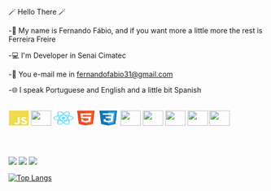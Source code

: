 ##
🪄 Hello There 🪄

-🦁 My name is Fernando Fábio, and if you want more a little more the rest is Ferreira Freire 

-💻 I'm Developer in Senai Cimatec 

-📩 You e-mail me in fernandofabio31@gmail.com 

-🌐 I speak Portuguese and English and a little bit Spanish 

<div style="display: inline_block"><br>
  <img align="center"  height="30" width="40" src="https://raw.githubusercontent.com/devicons/devicon/master/icons/javascript/javascript-plain.svg">
 
  <img align="center" height="30" width="40"  src="https://cdn.jsdelivr.net/gh/devicons/devicon/icons/androidstudio/androidstudio-original.svg" />
        
  <img align="center" height="30" width="40" src="https://raw.githubusercontent.com/devicons/devicon/master/icons/react/react-original.svg">
  <img align="center"  height="30" width="40" src="https://raw.githubusercontent.com/devicons/devicon/master/icons/html5/html5-original.svg">
  <img align="center"  height="30" width="40" src="https://raw.githubusercontent.com/devicons/devicon/master/icons/css3/css3-original.svg">
  <img align="center"  height="30" width="40" src="https://cdn.jsdelivr.net/gh/devicons/devicon/icons/bootstrap/bootstrap-original.svg" />
  <img align="center"  height="30" width="40" src="https://cdn.jsdelivr.net/gh/devicons/devicon/icons/jquery/jquery-original.svg" />
  <img align="center"  height="30" width="40" src="https://cdn.jsdelivr.net/gh/devicons/devicon/icons/mysql/mysql-original.svg" />
  <img align="center"  height="30" width="40" src="https://cdn.jsdelivr.net/gh/devicons/devicon/icons/php/php-original.svg" />
  <img align="center"  height="30" width="40" src="https://cdn.jsdelivr.net/gh/devicons/devicon/icons/figma/figma-original.svg" />
    
  </br>
</div>


##

<div> 
 
  </br>

 <a href="https://discord.gg/xzmaster" target="_blank"><img src="https://img.shields.io/badge/Discord-7289DA?style=for-the-badge&logo=discord&logoColor=white" target="_blank"></a> 
  <a href = "mailto:fernandofabio31@gmail.com"><img src="https://img.shields.io/badge/-Gmail-%23333?style=for-the-badge&logo=gmail&logoColor=white" target="_blank"></a>
  <a href="https://www.linkedin.com/in/fernando-fábio-0b7b1a14b/" target="_blank"><img src="https://img.shields.io/badge/-LinkedIn-%230077B5?style=for-the-badge&logo=linkedin&logoColor=white" target="_blank"></a> 
  </br>
  
  [![Top Langs](https://github-readme-stats.vercel.app/api/top-langs/?username=fernandofabio&layout=compact&theme=dracula)](https://github.com/fernandofabio/github-readme-stats)
 
  
</div>

##


